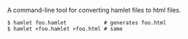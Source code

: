 A command-line tool for converting hamlet files to html files.

```
$ hamlet foo.hamlet            # generates foo.html
$ hamlet <foo.hamlet >foo.html # same
```
